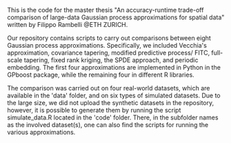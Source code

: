 This is the code for the master thesis "An accuracy-runtime trade-off comparison of large-data Gaussian process approximations for spatial data" written by Filippo Rambelli @ETH ZURICH.

Our repository contains scripts to carry out comparisons between eight Gaussian process approximations. Specifically, we included Vecchia's approximation, covariance tapering, modified predictive process/ FITC, full-scale tapering, fixed rank kriging, the SPDE approach, and periodic embedding. The first four approximations are implemented in Python in the GPboost package, while the remaining four in different R libraries. 

The comparison was carried out on four real-world datasets, which are available in the 'data' folder, and on six types of simulated datasets. Due to the large size, we did not upload the synthetic datasets in the repository, however, it is possible to generate them by running the script simulate_data.R located in the 'code' folder. There, in the subfolder names as the involved dataset(s), one can also find the scripts for running the various approximations.
